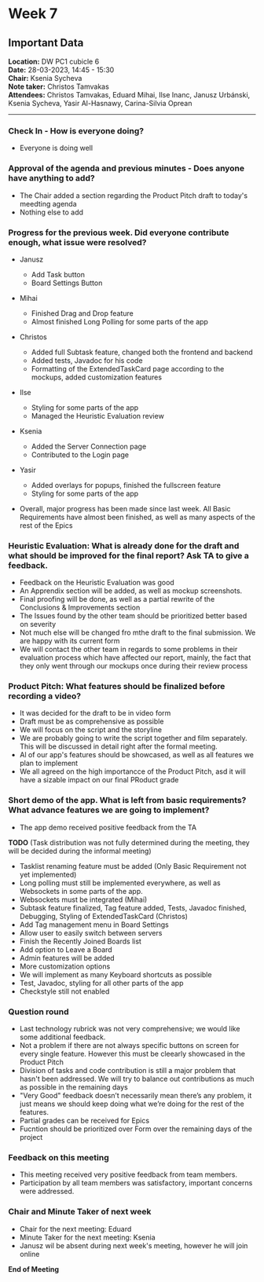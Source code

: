 # Week 7

## Important Data
**Location:** DW PC1 cubicle 6\
**Date:** 28-03-2023, 14:45 - 15:30\
**Chair:** Ksenia Sycheva\
**Note taker:** Christos Tamvakas\
**Attendees:** Christos Tamvakas, Eduard Mihai, Ilse Inanc, Janusz Urbánski, Ksenia Sycheva, Yasir Al-Hasnawy, Carina-Silvia Oprean

----------
### Check In - How is everyone doing?
+ Everyone is doing well

### Approval of the agenda and previous minutes - Does anyone have anything to add? 

+ The Chair added a section regarding the Product Pitch draft to today's meedting agenda
+ Nothing else to add

### Progress for the previous week. Did everyone contribute enough, what issue were resolved?

+ Janusz
  + Add Task button
  + Board Settings Button
+ Mihai
  + Finished Drag and Drop feature
  + Almost finished Long Polling for some parts of the app
+ Christos
  + Added full Subtask feature, changed both the frontend and backend
  + Added tests, Javadoc for his code
  + Formatting of the ExtendedTaskCard page according to the mockups, added customization features
+ Ilse
  + Styling for some parts of the app
  + Managed the Heuristic Evaluation review
+ Ksenia
  + Added the Server Connection page
  + Contributed to the Login page
+ Yasir
  + Added overlays for popups, finished the fullscreen feature
  + Styling for some parts of the app

+ Overall, major progress has been made since last week. All Basic Requirements have almost been finished, as well as many aspects of the rest of the Epics

### Heuristic Evaluation: What is already done for the draft and what should be improved for the final report? Ask TA to give a feedback.

+ Feedback on the Heuristic Evaluation was good
+ An Apprendix section will be added, as well as mockup screenshots.
+ Final proofing will be done, as well as a partial rewrite of the Conclusions & Improvements section
+ The Issues found by the other team should be prioritized better based on severity
+ Not much else will be changed fro mthe draft to the final submission. We are happy with its current form
+ We will contact the other team in regards to some problems in their evaluation process which have affected our report, mainly, the fact that they only went through our mockups once during their review process


### Product Pitch: What features should be finalized before recording a video? 

+ It was decided for the draft to be in video form
+ Draft must be as comprehensive as possible
+ We will focus on the script and the storyline
+ We are probably going to write the script together and film separately. This will be discussed in detail right after the formal meeting.
+ Al of our app's features should be showcased, as well as all features we plan to implement
+ We all agreed on the high importancce of the Product Pitch, asd it will have a sizable impact on our final PRoduct grade

### Short demo of the app.  What is left from basic requirements? What advance features we are going to implement?

+ The app demo received positive feedback from the TA

**TODO** (Task distribution was not fully determined during the meeting, they will be decided during the informal meeting)
+ Tasklist renaming feature must be added (Only Basic Requirement not yet implemented)
+ Long polling must still be implemented everywhere, as well as Websockets in some parts of the app.
+ Websockets must be integrated (Mihai)
+ Subtask feature finalized, Tag feature added, Tests, Javadoc finished, Debugging, Styling of ExtendedTaskCard (Christos)
+ Add Tag management menu in Board Settings
+ Allow user to easily switch between servers
+ Finish the Recently Joined Boards list
+ Add option to Leave a Board
+ Admin features will be added
+ More customization options
+ We will implement as many Keyboard shortcuts as possible
+ Test, Javadoc, styling for all other parts of the app
+ Checkstyle still not enabled

### Question round

+ Last technology rubrick was not very comprehensive; we would like some additional feedback.
+ Not a problem if there are not always specific buttons on screen for every single feature. However this must be cleearly showcased in the Product Pitch
+ Division of tasks and code contribution is still a major problem that hasn't been addressed. We will try to balance out contributions as much as possible in the remaining days
+ "Very Good" feedback doesn’t necessarily mean there’s any problem, it just means we should keep doing what we’re doing for the rest of the features.
+ Partial grades can be received for Epics
+ Fucntion should be prioritized over Form over the remaining days of the project

### Feedback on this meeting

+ This meeting received very positive feedback from team members.
+ Participation by all team members was satisfactory, important concerns were addressed.

### Chair and Minute Taker of next week
+ Chair for the next meeting: Eduard 
+ Minute Taker for the next meeting: Ksenia 
+ Janusz wil be absent during next week's meeting, however he will join online

**End of Meeting**
